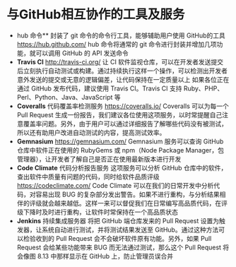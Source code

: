 # 与GitHub相互协作的工具及服务

* hub 命令**
  	封装了 git 命令的命令行工具，能够辅助用户使用 GitHub的工具
  	https://hub.github.com/
  	hub 命令将通常的 git 命令进行封装并增加几项功能，就可以调用 GitHub 的 API 发送命令
* **Travis CI**
  	http://travis-ci.org/
  	让 CI 软件监视仓库，可以在开发者发送提交后立刻执行自动测试或构建。通过持续执行这样一个操作，可以检测出开发者意外发送的提交或无意的逻辑偏差，让代码保持在一定质量以上
  	如果各位正在通过 GitHub 发布代码，建议使用 Travis CI。Travis CI 支持 Ruby、PHP、Perl、Python、Java、JavaScript 等
* **Coveralls**
  	代码覆盖率检测服务
  	https://coveralls.io/
  	Coveralls 可以为每一个 Pull Request 生成一份报告，我们建议各位使用这项服务，以时常提醒自己注意覆盖率问题。另外，由于用户可以通过详细报告了解哪些代码没有被测试，所以还有助用户改进自动测试的内容，提高测试效率。
* **Gemnasium**
  	https://gemnasium.com/
  	Gemnasium 服务可以查询 GitHub 仓库中软件正在使用的 RubyGems 或 npm（Node Package Manager，包管理器），让开发者了解自己是否正在使用最新版本进行开发
* **Code Climate**
  	代码分析报告服务 
  	这项服务可以分析 GitHub 仓库中的软件，查出软件中质量有问题的代码，同时给软件品质评级
  	https://codeclimate.com/
  	Code Climate 可以在我们的日常开发中分析代码，对容易出现 BUG 的复杂部分发出警告。如果不进行重构，与分析结果相伴的评级就会越来越低。这样一来可以督促我们在日常编写高品质代码，在评级下降时及时进行重构，让软件时常保持在一个高品质状态
* **Jenkins**
  	持续集成服务器
  	将把 GitHub 端仓库发来的 Pull Request 设置为触发器，让系统自动进行测试，并将测试结果发送至 GitHub。通过这种方法可以检验收到的 Pull Request 会不会破坏软件原有功能。另外，如果 Pull Request 会给某些功能带来 BUG 而无法通过测试，那么这个 Pull Request 将会像图 8.13 中那样显示在 GitHub 上，防止管理员误合并